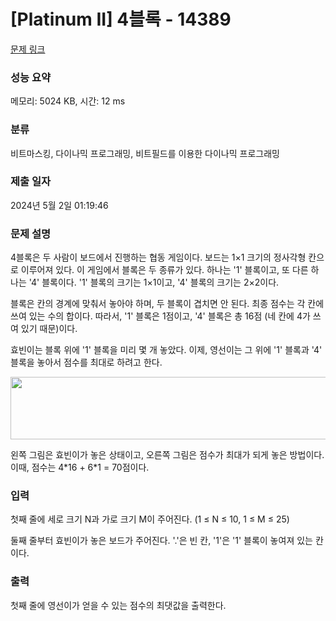 # [Platinum II] 4블록 - 14389 

[문제 링크](https://www.acmicpc.net/problem/14389) 

### 성능 요약

메모리: 5024 KB, 시간: 12 ms

### 분류

비트마스킹, 다이나믹 프로그래밍, 비트필드를 이용한 다이나믹 프로그래밍

### 제출 일자

2024년 5월 2일 01:19:46

### 문제 설명

<p>4블록은 두 사람이 보드에서 진행하는 협동 게임이다. 보드는 1×1 크기의 정사각형 칸으로 이루어져 있다. 이 게임에서 블록은 두 종류가 있다. 하나는 '1' 블록이고, 또 다른 하나는 '4' 블록이다. '1' 블록의 크기는 1×1이고, '4' 블록의 크기는 2×2이다.</p>

<p>블록은 칸의 경계에 맞춰서 놓아야 하며, 두 블록이 겹치면 안 된다. 최종 점수는 각 칸에 쓰여 있는 수의 합이다. 따라서, '1' 블록은 1점이고, '4' 블록은 총 16점 (네 칸에 4가 쓰여 있기 때문)이다.</p>

<p>효빈이는 블록 위에 '1' 블록을 미리 몇 개 놓았다. 이제, 영선이는 그 위에 '1' 블록과 '4' 블록을 놓아서 점수를 최대로 하려고 한다.</p>

<p style="text-align:center"><img alt="" src="https://upload.acmicpc.net/88e4e3d1-f2b9-4fd4-8ce1-cff3e4647a46/-/preview/" style="width: 989px; height: 100px;"></p>

<p>왼쪽 그림은 효빈이가 놓은 상태이고, 오른쪽 그림은 점수가 최대가 되게 놓은 방법이다. 이때, 점수는 4*16 + 6*1 = 70점이다.</p>

### 입력 

 <p>첫째 줄에 세로 크기 N과 가로 크기 M이 주어진다. (1 ≤ N ≤ 10, 1 ≤ M ≤ 25)</p>

<p>둘째 줄부터 효빈이가 놓은 보드가 주어진다. '.'은 빈 칸, '1'은 '1' 블록이 놓여져 있는 칸이다.</p>

### 출력 

 <p>첫째 줄에 영선이가 얻을 수 있는 점수의 최댓값을 출력한다.</p>

